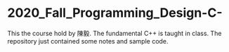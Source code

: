 # 2020_Fall_Programming_Design-C-
This the course hold by 陳毅. The fundamental C++ is taught in class. 
The repository just contained some notes and sample code.
